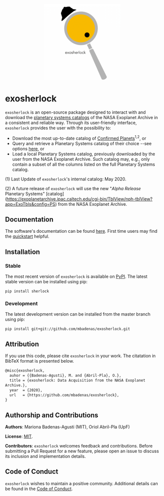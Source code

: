 <p align="center">
	<img src="https://github.com/mbadenas/exosherlock/blob/master/doc/logo/exosherlock_logo.png" height=250></img>
</p>

# exosherlock

 `exosherlock` is an open-source package designed to interact with and download the [planetary systems catalogs](https://exoplanetarchive.ipac.caltech.edu/docs/data.html) of the NASA Exoplanet Archive in a consistent and reliable way. Through its user-friendly interface, `exosherlock` provides the user with the possibility to: 
 
- Download the most up-to-date catalog of [Confirmed Planets](https://exoplanetarchive.ipac.caltech.edu/cgi-bin/TblView/nph-tblView?app=ExoTbls&config=planets)<sup>1,2</sup>, or
- Query and retrieve a Planetary Systems catalog of their choice --see options [here](https://exoplanetarchive.ipac.caltech.edu/docs/program_interfaces.html), or
- Load a local Planetary Systems catalog, previously downloaded by the user from the NASA Exoplanet Archive. Such catalog may, e.g., only contain a subset of all the columns listed on the full Planetary Systems catalog. 

(1) Last Update of `exosherlock`'s internal catalog: May 2020.

(2) A future release of `exosherlock` will use the new "*Alpha Release* Planetary Systems" [catalog] (https://exoplanetarchive.ipac.caltech.edu/cgi-bin/TblView/nph-tblView?app=ExoTbls&config=PS) from the  NASA Exoplanet Archive.

## Documentation

The software's documentation can be found [here](https://mbadenas.github.io/exosherlock/index.html).
First time users may find the [quickstart](https://mbadenas.github.io/exosherlock/quickstart.html) helpful. 

## Installation

### Stable
The most recent version of `exosherlock` is available on [PyPI](https://pypi.org/project/exosherlock/).
The latest stable version can be installed using pip:

```
pip install sherlock
```

### Development
The latest development version can be installed from the master branch using pip:

```
pip install git+git://github.com/mbadenas/exosherlock.git
```

## Attribution
If you use this code, please cite `exosherlock` in your work. The citatation in BibTeX format is presented below. 

```
@misc{exosherlock,
  auhor = {{Badenas-Agusti}, M. and {Abril-Pla}, O.},
  title = {exosherlock: Data Acquisition from the NASA Exoplanet Archive.},
  year  = {2020},
  url   = {https://github.com/mbadenas/exosherlock},
}
```

## Authorship and Contributions

**Authors**: Mariona Badenas-Agusti (MIT), Oriol Abril-Pla (UpF)

**License**: [MIT](https://github.com/mbadenas/exosherlock/blob/master/LICENSE). 

**Contributors**: `exosherlock` welcomes feedback and contributions. Before submitting a Pull Request for a
new feature, please open an issue to discuss its inclusion and implementation details.

## Code of Conduct
`exosherlock` wishes to maintain a positive community. Additional details
can be found in the [Code of Conduct](https://github.com/mbadenas/exosherlock/blob/master/CODE_OF_CONDUCT.md).
